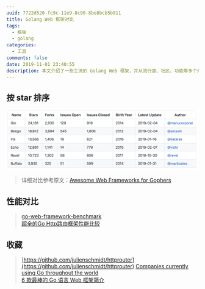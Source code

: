 ```yaml
---
uuid: 7722d520-fc9c-11e9-8c90-8be8bcb5b811
title: Golang Web 框架对比
tags:
  - 框架
  - golang
categories:
  - 工具
comments: false
date: 2019-11-01 23:40:55
description: 本文介绍了一些主流的 Golang Web 框架，并从流行度、社区、功能等多个角度做了对比。
---
```



<!--more-->

## 按 star 排序
![20191102110939.png](https://raw.githubusercontent.com/LeungGeorge/assets/master/images/20191102110939.png)
> 详细对比参考原文：[Awesome Web Frameworks for Gophers](https://github.com/speedwheel/awesome-go-web-frameworks/blob/master/README.md#popularity)  

## 性能对比
> [go-web-framework-benchmark](https://github.com/smallnest/go-web-framework-benchmark/blob/master/README.md)  
> [超全的Go Http路由框架性能比较](https://colobu.com/2016/03/23/Go-HTTP-request-router-and-web-framework-benchmark/)  


## 收藏
> [https://github.com/julienschmidt/httprouter](https://github.com/julienschmidt/httprouter)
> [Companies currently using Go throughout the world](https://github.com/golang/go/wiki/GoUsers)  
> [6 款最棒的 Go 语言 Web 框架简介](https://studygolang.com/articles/11897)


<link rel="stylesheet" href="http://yandex.st/highlightjs/6.1/styles/default.min.css">
<script src="http://yandex.st/highlightjs/6.1/highlight.min.js"></script>
<script>
hljs.tabReplace = ' ';
hljs.initHighlightingOnLoad();
</script>

<!-- > 来源：[https://leunggeorge.github.io/](https://leunggeorge.github.io/)   -->